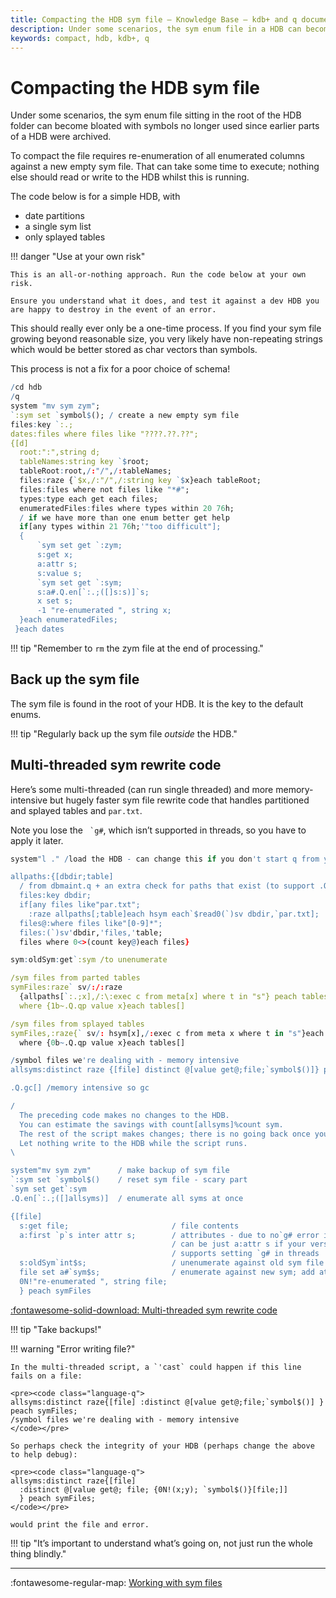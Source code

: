 ```yaml
---
title: Compacting the HDB sym file – Knowledge Base – kdb+ and q documentation
description: Under some scenarios, the sym enum file in a HDB can become bloated – this is the sym file sitting in the root of the HDB folder. This is due to symbols no longer being used as earlier parts of a HDB may have been archived. Some users have expressed interest in being able to compact this sym enum file. This essentially requires re-enumeration of all enumerated columns against a new empty sym file. It can take some time to execute, and nothing else should try to read or write to the HDB area whilst this is running.
keywords: compact, hdb, kdb+, q
---
```

# Compacting the HDB sym file



Under some scenarios, the sym enum file sitting in the root of the HDB folder can become bloated with symbols no longer used since earlier parts of a HDB were archived.

To compact the file requires re-enumeration of all enumerated columns against a new empty sym file. That can take some time to execute; nothing else should  read or write to the HDB whilst this is running.

The code below is for a simple HDB, with 

-   date partitions
-   a single sym list
-   only splayed tables

!!! danger "Use at your own risk"

    This is an all-or-nothing approach. Run the code below at your own risk. 

    Ensure you understand what it does, and test it against a dev HDB you are happy to destroy in the event of an error.

This should really ever only be a one-time process. If you find your sym file growing beyond reasonable size, you very likely have non-repeating strings which would be better stored as char vectors than symbols. 

This process is not a fix for a poor choice of schema!

```q
/cd hdb
/q
system "mv sym zym";
`:sym set `symbol$(); / create a new empty sym file
files:key `:.;
dates:files where files like "????.??.??";
{[d]
  root:":",string d;
  tableNames:string key `$root;
  tableRoot:root,/:"/",/:tableNames;
  files:raze {`$x,/:"/",/:string key `$x}each tableRoot;
  files:files where not files like "*#";
  types:type each get each files;
  enumeratedFiles:files where types within 20 76h;
  / if we have more than one enum better get help
  if[any types within 21 76h;'"too difficult"];  
  {
      `sym set get `:zym;
      s:get x;
      a:attr s;
      s:value s;
      `sym set get `:sym;
      s:a#.Q.en[`:.;([]s:s)]`s;
      x set s;
      -1 "re-enumerated ", string x;
  }each enumeratedFiles;
 }each dates
```

!!! tip "Remember to `rm` the zym file at the end of processing."


## Back up the sym file

The sym file is found in the root of your HDB.
It is the key to the default enums. 

!!! tip "Regularly back up the sym file _outside_ the HDB."


## Multi-threaded sym rewrite code

Here’s some multi-threaded (can run single threaded) and more memory-intensive but hugely faster sym file rewrite code that handles partitioned and splayed tables and `par.txt`. 

Note you lose the `` `g#``, which isn’t supported in threads, so you have to apply it later.

```q
system"l ." /load the HDB - can change this if you don't start q from your HDB root

allpaths:{[dbdir;table] 
  / from dbmaint.q + an extra check for paths that exist (to support .Q.bv)
  files:key dbdir;
  if[any files like"par.txt";
    :raze allpaths[;table]each hsym each`$read0(`)sv dbdir,`par.txt];
  files@:where files like"[0-9]*";
  files:(`)sv'dbdir,'files,'table;
  files where 0<>(count key@)each files}

sym:oldSym:get`:sym /to unenumerate

/sym files from parted tables
symFiles:raze` sv/:/:raze
  {allpaths[`:.;x],/:\:exec c from meta[x] where t in "s"} peach tables[] 
  where {1b~.Q.qp value x}each tables[]

/sym files from splayed tables
symFiles,:raze{` sv/: hsym[x],/:exec c from meta x where t in "s"}each tables[] 
  where {0b~.Q.qp value x}each tables[]

/symbol files we're dealing with - memory intensive
allsyms:distinct raze {[file] distinct @[value get@;file;`symbol$()]} peach symFiles

.Q.gc[] /memory intensive so gc

/
  The preceding code makes no changes to the HDB. 
  You can estimate the savings with count[allsyms]%count sym.
  The rest of the script makes changes; there is no going back once you start. 
  Let nothing write to the HDB while the script runs.
\

system"mv sym zym"      / make backup of sym file
`:sym set `symbol$()    / reset sym file - scary part
`sym set get`:sym 
.Q.en[`:.;([]allsyms)]  / enumerate all syms at once

{[file]
  s:get file;                       / file contents
  a:first `p`s inter attr s;        / attributes - due to no`g# error in threads
                                    / can be just a:attr s if your version of kdb+ 
                                    / supports setting `g# in threads
  s:oldSym`int$s;                   / unenumerate against old sym file
  file set a#`sym$s;                / enumerate against new sym; add attrib; write
  0N!"re-enumerated ", string file;
  } peach symFiles
```

[:fontawesome-solid-download: 
Multi-threaded sym rewrite code](assets/multi-threaded-sym-rewrite-code.q)

!!! tip "Take backups!"

!!! warning "Error writing file?"

    In the multi-threaded script, a `'cast` could happen if this line fails on a file:

    <pre><code class="language-q">
    allsyms:distinct raze{[file] :distinct @[value get@;file;`symbol$()] } peach symFiles; 
    /symbol files we're dealing with - memory intensive
    </code></pre>

    So perhaps check the integrity of your HDB (perhaps change the above to help debug):

    <pre><code class="language-q">
    allsyms:distinct raze{[file] 
      :distinct @[value get@; file; {0N!(x;y); `symbol$()}[file;]] 
      } peach symFiles; 
    </code></pre>

    would print the file and error.


!!! tip "It’s important to understand what’s going on, not just run the whole thing blindly."

----
:fontawesome-regular-map:
[Working with sym files](../wp/symfiles.md)